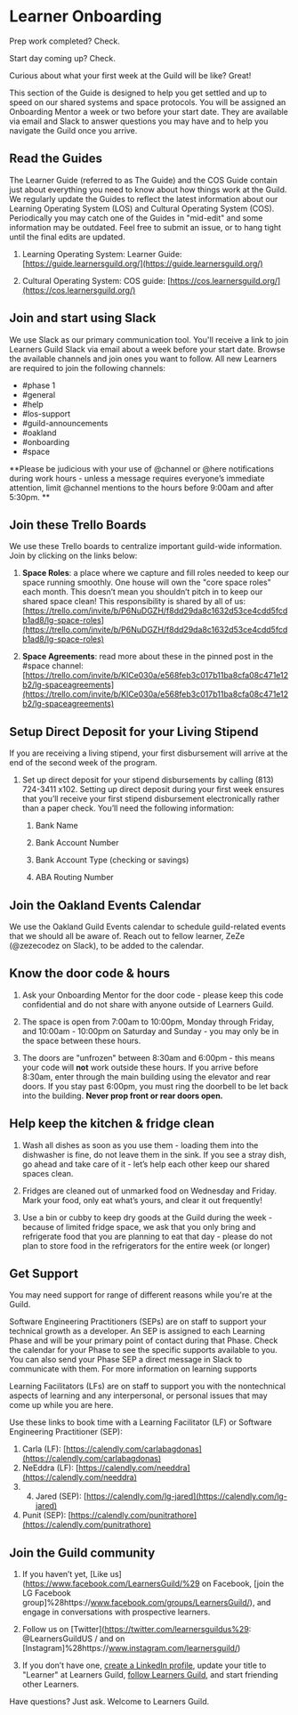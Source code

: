 # Learner Onboarding

Prep work completed? Check.

Start day coming up? Check. 

Curious about what your first week at the Guild will be like? Great! 

This section of the Guide is designed to help you get settled and up to speed on our shared systems and space protocols. You will be assigned an Onboarding Mentor a week or two before your start date. They are available via email and Slack to answer questions you may have and to help you navigate the Guild once you arrive.

## Read the Guides

The Learner Guide \(referred to as The Guide\) and the COS Guide contain just about everything you need to know about how things work at the Guild. We regularly update the Guides to reflect the latest information about our Learning Operating System \(LOS\) and Cultural Operating System \(COS\). Periodically you may catch one of the Guides in "mid-edit" and some information may be outdated. Feel free to submit an issue, or to hang tight until the final edits are updated. 

1. Learning Operating System: Learner Guide: [https://guide.learnersguild.org/](https://guide.learnersguild.org/)

2. Cultural Operating System: COS guide: [https://cos.learnersguild.org/](https://cos.learnersguild.org/)

## Join and start using Slack

We use Slack as our primary communication tool. You'll receive a link to join Learners Guild Slack via email about a week before your start date. Browse the available channels and join ones you want to follow. All new Learners are required to join the following channels:

* \#phase 1
* \#general
* \#help
* \#los-support
* \#guild-announcements
* \#oakland
* \#onboarding
* \#space

**Please be judicious with your use of @channel or @here notifications during work hours - unless a message requires everyone’s immediate attention, limit @channel mentions to the hours before 9:00am and after 5:30pm. **

## Join these Trello Boards

We use these Trello boards to centralize important guild-wide information. Join by clicking on the links below:

1. **Space Roles**: a place where we capture and fill roles needed to keep our space running smoothly. One house will own the "core space roles" each month. This doesn’t mean you shouldn’t pitch in to keep our shared space clean! This responsibility is shared by all of us: [https://trello.com/invite/b/P6NuDGZH/f8dd29da8c1632d53ce4cdd5fcdb1ad8/lg-space-roles](https://trello.com/invite/b/P6NuDGZH/f8dd29da8c1632d53ce4cdd5fcdb1ad8/lg-space-roles)

2. **Space Agreements**: read more about these in the pinned post in the \#space channel: [https://trello.com/invite/b/KlCe030a/e568feb3c017b11ba8cfa08c471e12b2/lg-spaceagreements](https://trello.com/invite/b/KlCe030a/e568feb3c017b11ba8cfa08c471e12b2/lg-spaceagreements)

## Setup Direct Deposit for your Living Stipend

If you are receiving a living stipend, your first disbursement will arrive at the end of the second week of the program.

1. Set up direct deposit for your stipend disbursements by calling \(813\) 724-3411 x102. Setting up direct deposit during your first week ensures that you’ll receive your first stipend disbursement electronically rather than a paper check. You’ll need the following information:

   1. Bank Name

   2. Bank Account Number

   3. Bank Account Type \(checking or savings\)

   4. ABA Routing Number

## Join the Oakland Events Calendar

We use the Oakland Guild Events calendar to schedule guild-related events that we should all be aware of. Reach out to fellow learner, ZeZe \(@zezecodez on Slack\), to be added to the calendar.

## Know the door code & hours

1. Ask your Onboarding Mentor for the door code - please keep this code confidential and do not share with anyone outside of Learners Guild.

2. The space is open from 7:00am to 10:00pm, Monday through Friday, and 10:00am - 10:00pm on Saturday and Sunday - you may only be in the space between these hours.

3. The doors are "unfrozen" between 8:30am and 6:00pm - this means your code will **not** work outside these hours. If you arrive before 8:30am, enter through the main building using the elevator and rear doors. If you stay past 6:00pm, you must ring the doorbell to be let back into the building. **Never prop front or rear doors open.**

## Help keep the kitchen & fridge clean

1. Wash all dishes as soon as you use them - loading them into the dishwasher is fine, do not leave them in the sink. If you see a stray dish, go ahead and take care of it - let’s help each other keep our shared spaces clean.

2. Fridges are cleaned out of unmarked food on Wednesday and Friday. Mark your food, only eat what’s yours, and clear it out frequently!

3. Use a bin or cubby to keep dry goods at the Guild during the week - because of limited fridge space, we ask that you only bring and refrigerate food that you are planning to eat that day - please do not plan to store food in the refrigerators for the entire week \(or longer\)

## Get Support

You may need support for range of different reasons while you're at the Guild. 

Software Engineering Practitioners \(SEPs\) are on staff to support your technical growth as a developer. An SEP is assigned to each Learning Phase and will be your primary point of contact during that Phase. Check the calendar for your Phase to see the specific supports available to you. You can also send your Phase SEP a direct message in Slack to communicate with them. For more information on learning supports

Learning Facilitators \(LFs\) are on staff to support you with the nontechnical aspects of learning and any interpersonal, or personal issues that may come up while you are here.

  Use these links to book time with a Learning Facilitator \(LF\) or Software Engineering Practitioner \(SEP\):

1. Carla \(LF\): [https://calendly.com/carlabagdonas](https://calendly.com/carlabagdonas)
2. NeEddra \(LF\): [https://calendly.com/needdra](https://calendly.com/needdra)
3. 4. Jared \(SEP\): [https://calendly.com/lg-jared](https://calendly.com/lg-jared)
5. Punit \(SEP\): [https://calendly.com/punitrathore](https://calendly.com/punitrathore)

## Join the Guild community

1. If you haven’t yet, [Like us](https://www.facebook.com/LearnersGuild/%29 on Facebook, [join the LG Facebook group]%28https://www.facebook.com/groups/LearnersGuild/), and engage in conversations with prospective learners.

2. Follow us on [Twitter](https://twitter.com/learnersguildus%29: @LearnersGuildUS / and on [Instagram]%28https://www.instagram.com/learnersguild/)

3. If you don’t have one, [create a LinkedIn profile](https://www.linkedin.com/), update your title to "Learner" at Learners Guild, [follow Learners Guild](https://www.linkedin.com/company/learners-guild), and start friending other Learners.

Have questions? Just ask. Welcome to Learners Guild.

